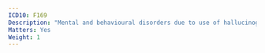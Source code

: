 ```yaml
---
ICD10: F169
Description: "Mental and behavioural disorders due to use of hallucinogens: Unspecified mental and behavioural disorder"
Matters: Yes
Weight: 1
---
```

